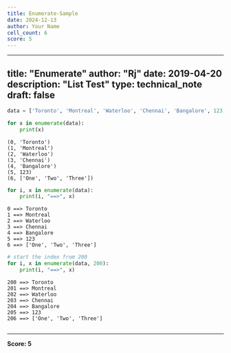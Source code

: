 ```yaml
---
title: Enumerate-Sample
date: 2024-12-13
author: Your Name
cell_count: 6
score: 5
---
```


---
title: "Enumerate"
author: "Rj"
date: 2019-04-20
description: "List Test"
type: technical_note
draft: false
---

```python
data = ['Toronto', 'Montreal', 'Waterloo', 'Chennai', 'Bangalore', 123, ['One', 'Two', 'Three']]
```


```python
for x in enumerate(data):
    print(x)
```

    (0, 'Toronto')
    (1, 'Montreal')
    (2, 'Waterloo')
    (3, 'Chennai')
    (4, 'Bangalore')
    (5, 123)
    (6, ['One', 'Two', 'Three'])



```python
for i, x in enumerate(data):
    print(i, "==>", x)
```

    0 ==> Toronto
    1 ==> Montreal
    2 ==> Waterloo
    3 ==> Chennai
    4 ==> Bangalore
    5 ==> 123
    6 ==> ['One', 'Two', 'Three']



```python
# start the index from 200
for i, x in enumerate(data, 200):
    print(i, "==>", x)
```

    200 ==> Toronto
    201 ==> Montreal
    202 ==> Waterloo
    203 ==> Chennai
    204 ==> Bangalore
    205 ==> 123
    206 ==> ['One', 'Two', 'Three']



```python

```


---
**Score: 5**